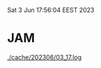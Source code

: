 Sat  3 Jun 17:56:04 EEST 2023
# JAM
<a href='./cache/202306/03_17.log'>./cache/202306/03_17.log</a>
